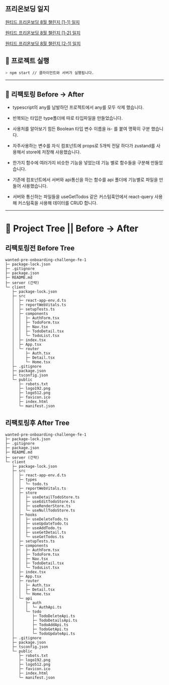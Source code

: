 ## 프리온보딩 일지

<a href="https://kagrin97-blog.vercel.app/blog/other-%ED%94%84%EB%A6%AC%EC%98%A8%EB%B3%B4%EB%94%A98%EC%9B%94%EC%B1%8C%EB%A6%B0%EC%A7%80[1-1]" target='_blank'>원티드 프리온보딩 8월 챌린지 [1-1] 일지</a>

<a href="https://kagrin97-blog.vercel.app/blog/other-%ED%94%84%EB%A6%AC%EC%98%A8%EB%B3%B4%EB%94%A98%EC%9B%94%EC%B1%8C%EB%A6%B0%EC%A7%80[1-2]" target='_blank'>원티드 프리온보딩 8월 챌린지 [1-2] 일지</a>

<a href="https://kagrin97-blog.vercel.app/blog/other-%ED%94%84%EB%A6%AC%EC%98%A8%EB%B3%B4%EB%94%A98%EC%9B%94%EC%B1%8C%EB%A6%B0%EC%A7%80[2-1]" target='_blank'>원티드 프리온보딩 8월 챌린지 [2-1] 일지</a>

## 🎉 프로젝트 실행

```bash
> npm start // 클라이언트와 서버가 실행됩니다.
```

---

## 🚀 리팩토링 Before -> After

- typescript의 any를 남발하던 프로젝트에서 any를 모두 삭제 했습니다.

- 반복되는 타입은 type폴더에 따로 타입파일을 만들었습니다.

- 사용처를 알아보기 힘든 Boolean 타입 변수 이름을 is- 를 붙여 명확히 구분 했습니다.

- 자주사용하는 변수를 자식 컴포넌트에 props로 5개씩 전달 하다가 zustand를 사용해서 store에 저장해 사용했습니다.

- 한가지 함수에 여러가지 비슷한 기능을 넣었는데 기능 별로 함수들을 구분해 만들었습니다.

- 기존에 컴포넌트에서 서버와 api통신을 하는 함수를 api 폴더에 기능별로 파일을 만들어 사용했습니다.

- 서버와 통신하는 파일들을 useGetTodos 같은 커스텀훅안에서 react-query 사용해 커스텀훅을 사용해 데이터를 CRUD 합니다.

---

# 🎄 Project Tree || Before -> After

## 리팩토링전 Before Tree

```
wanted-pre-onboarding-challenge-fe-1
├─ package-lock.json
├─ .gitignore
├─ package.json
├─ README.md
├─ server (간략)
└─ client
   ├─ package-lock.json
   ├─ src
   │  ├─ react-app-env.d.ts
   │  ├─ reportWebVitals.ts
   │  ├─ setupTests.ts
   │  ├─ components
   │  │  ├─ AuthForm.tsx
   │  │  ├─ TodoForm.tsx
   │  │  ├─ Nav.tsx
   │  │  ├─ TodoDetail.tsx
   │  │  └─ TodoList.tsx
   │  ├─ index.tsx
   │  ├─ App.tsx
   │  └─ router
   │     ├─ Auth.tsx
   │     ├─ Detail.tsx
   │     └─ Home.tsx
   ├─ .gitignore
   ├─ package.json
   ├─ tsconfig.json
   └─ public
      ├─ robots.txt
      ├─ logo192.png
      ├─ logo512.png
      ├─ favicon.ico
      ├─ index.html
      └─ manifest.json

```

## 리팩토링후 After Tree

```
wanted-pre-onboarding-challenge-fe-1
├─ package-lock.json
├─ .gitignore
├─ package.json
├─ README.md
├─ server (간략)
└─ client
   ├─ package-lock.json
   ├─ src
   │  ├─ react-app-env.d.ts
   │  ├─ types
   │  │  └─ todo.ts
   │  ├─ reportWebVitals.ts
   │  ├─ store
   │  │  ├─ useDetailTodoStore.ts
   │  │  ├─ useEditTodoStore.ts
   │  │  ├─ useRenderStore.ts
   │  │  └─ useNullTodoStore.ts
   │  ├─ hooks
   │  │  ├─ useDeleteTodo.ts
   │  │  ├─ useUpdateTodo.ts
   │  │  ├─ useAddTodo.ts
   │  │  ├─ useGetDetail.ts
   │  │  └─ useGetTodos.ts
   │  ├─ setupTests.ts
   │  ├─ components
   │  │  ├─ AuthForm.tsx
   │  │  ├─ TodoForm.tsx
   │  │  ├─ Nav.tsx
   │  │  ├─ TodoDetail.tsx
   │  │  └─ TodoList.tsx
   │  ├─ index.tsx
   │  ├─ App.tsx
   │  ├─ router
   │  │  ├─ Auth.tsx
   │  │  ├─ Detail.tsx
   │  │  └─ Home.tsx
   │  └─ api
   │     ├─ auth
   │     │  └─ AuthApi.ts
   │     └─ todo
   │        ├─ TodoDeleteApi.ts
   │        ├─ TodoDetailsApi.ts
   │        ├─ TodoAddApi.ts
   │        ├─ TodoGetApi.ts
   │        └─ TodoUpdateApi.ts
   ├─ .gitignore
   ├─ package.json
   ├─ tsconfig.json
   └─ public
      ├─ robots.txt
      ├─ logo192.png
      ├─ logo512.png
      ├─ favicon.ico
      ├─ index.html
      └─ manifest.json

```
